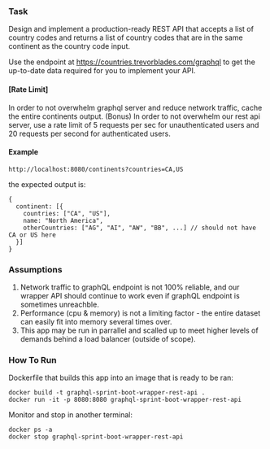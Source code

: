 ### Task

Design and implement a production-ready REST API that accepts a list of country codes and returns a list of country codes that are in the same continent as the country code input.

Use the endpoint at https://countries.trevorblades.com/graphql to get the up-to-date data required for you to implement your API.

#### [Rate Limit]
In order to not overwhelm graphql server and reduce network traffic, cache the entire continents output.
(Bonus) In order to not overwhelm our rest api server, use a rate limit of 5 requests per sec for unauthenticated users and 20 requests per second for authenticated users.

#### Example 
```
http://localhost:8080/continents?countries=CA,US
```

the expected output is:
```
{
  continent: [{
    countries: ["CA", "US"],
    name: "North America",
    otherCountries: ["AG", "AI", "AW", "BB", ...] // should not have CA or US here
  }]
}
```

### Assumptions
1. Network traffic to graphQL endpoint is not 100% reliable, and our wrapper API should continue to work even if graphQL endpoint is sometimes unreachble.
2. Performance (cpu & memory) is not a limiting factor - the entire dataset can easily fit into memory several times over.
3. This app may be run in parrallel and scalled up to meet higher levels of demands behind a load balancer (outside of scope).

### How To Run
Dockerfile that builds this app into an image that is ready to be ran:
```
docker build -t graphql-sprint-boot-wrapper-rest-api .
docker run -it -p 8080:8080 graphql-sprint-boot-wrapper-rest-api
```

Monitor and stop in another terminal:
```
docker ps -a
docker stop graphql-sprint-boot-wrapper-rest-api
```